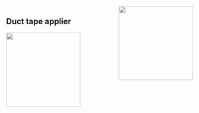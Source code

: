 
<img align="right" src="https://media0.giphy.com/media/VeSvZhPrqgZxx2KpOA/giphy.gif?cid=ecf05e472f34io0x2dawhs4ppys6bwwrhzw7j400n0jfe4tb&rid=giphy.gif&ct=g" height="200px">

<h2>Duct tape applier</h2>
<!-- HEX-GRID:IMAGES [
    "cpp",
    "fabric",
    "node",
    "python",
    "react",
    {
        "url": "https://cdn.jsdelivr.net/gh/devicons/devicon/icons/qt/qt-original.svg",
        "hex": true,
        "bg_fill": "#ffffffcc"
    },
    {
        "url": "https://cdn.jsdelivr.net/gh/devicons/devicon/icons/html5/html5-original.svg",
        "hex": true,
        "bg_fill": "#ffffffaa"
    }
] -->
<!-- HEX-GRID:EFFECTS   ["glitch"] -->
<!-- HEX-GRID:TRANSITIONS ["scale-in"] -->
<!-- HEX-GRID:START -->
<a href="https://github.com/MessyComposer/github-profile-hexagon-grid"><img src="./grid.svg" height="200px"/></a>
<!-- HEX-GRID:END -->
